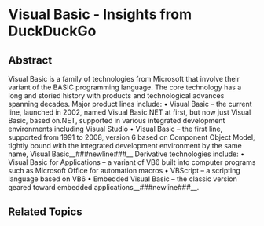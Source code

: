 # Visual Basic - Insights from DuckDuckGo

## Abstract

Visual Basic is a family of technologies from Microsoft that involve their variant of the BASIC programming language. The core technology has a long and storied history with products and technological advances spanning decades. Major product lines include: • Visual Basic – the current line, launched in 2002, named Visual Basic.NET at first, but now just Visual Basic, based on.NET, supported in various integrated development environments including Visual Studio • Visual Basic – the first line, supported from 1991 to 2008, version 6 based on Component Object Model, tightly bound with the integrated development environment by the same name, Visual Basic__###newline###__ Derivative technologies include: • Visual Basic for Applications – a variant of VB6 built into computer programs such as Microsoft Office for automation macros • VBScript – a scripting language based on VB6 • Embedded Visual Basic – the classic version geared toward embedded applications__###newline###__.

## Related Topics

